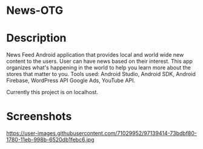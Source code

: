 # News-OTG

# Description 
News Feed Android application that provides local and world wide new content to the users. User can have news based on their interest. This app organizes what's happening in the world to help you learn more about the stores that matter to you. Tools used: Android Studio, Android SDK, Android Firebase, WordPress API Google Ads, YouTube API.

Currently this project is on localhost.

# Screenshots
https://user-images.githubusercontent.com/71029952/97139414-73bdbf80-1780-11eb-998b-6520db1febc6.jpg
